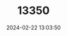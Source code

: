 ---
title: "13350"
category: "Microgale principula"
draft: false
date: 2024-02-22 13:03:50
languages:
  English: ["Greater Long-tailed Shrew Tenrec"]
---